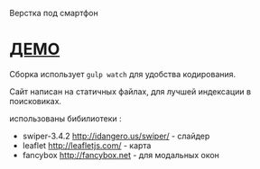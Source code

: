 Верстка под смартфон


[ДЕМО](http://fmap.ru/games/game/stroy_verstka/) 
======

Сборка использует `gulp watch` для удобства кодирования.

Сайт написан на статичных файлах, для лучшей индексации в поисковиках.  

использованы бибилиотеки :
 - swiper-3.4.2 http://idangero.us/swiper/   - слайдер
 - leaflet http://leafletjs.com/             - карта
 - fancybox http://fancybox.net              - для модальных окон